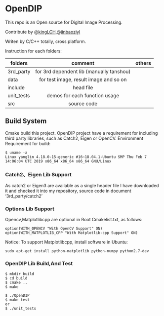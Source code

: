 # OpenDIP
This repo is an Open source for Digital Image Processing.

Contribute by @[kingLCH](https://github.com/kingLCH),@[jinbaoziyl](https://github.com/jinbaoziyl)

Writen by C/C++ totally, cross platform.


Instruction for each folders:

|   folders       | comment                                  | others  |
|   ------------- |:----------------------------------------:| -------:|
|   3rd_party     | for 3rd dependent lib (manually tanshou) |         |
|   data          | for test image, result image and so on   |         |
|   include	      | head file                                |         |
|   unit_tests    | demos for each function usage            |         |
|   src           | source code                              |         |
## Build System
 Cmake build this project. OpenDIP project have a requirement for including third party libraries, such as Catch2, Eigen or OpenCV.
 Environment Requirement for build:
```
$ uname -a
Linux yanglin 4.18.0-15-generic #16~18.04.1-Ubuntu SMP Thu Feb 7 14:06:04 UTC 2019 x86_64 x86_64 x86_64 GNU/Linux
```

### Catch2、Eigen Lib Support
As catch2 or Eigen3 are available as a single header file I have downloaded it and checked it into my repository, source code in document ‘3rd_party/catch2’

### Options Lib Support
Opencv,Matplotlibcpp are optional in Root Cmakelist.txt, as follows:
```
option(WITH_OPENCV "With OpenCV Support" ON)
option(WITH_MATPLOTLIB_CPP "With Matplotlib-cpp Support" ON)
```
Notice: To support Matplotlibcpp, install software in Ubuntu:
```
sudo apt-get install python-matplotlib python-numpy python2.7-dev
```

### OpenDIP Lib Build,And Test
 ```
 $ mkdir build
 $ cd build
 $ cmake ..
 $ make

 $ ./OpenDIP
 $ make test
 or
 $ ./unit_tests
 ```
